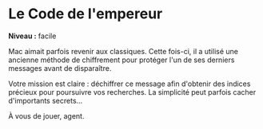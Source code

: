 # Le Code de l'empereur

**Niveau :** facile

Mac aimait parfois revenir aux classiques. Cette fois-ci, il a utilisé une ancienne méthode de chiffrement pour protéger l'un de ses derniers messages avant de disparaître.

Votre mission est claire : déchiffrer ce message afin d'obtenir des indices précieux pour poursuivre vos recherches. La simplicité peut parfois cacher d'importants secrets...

À vous de jouer, agent.